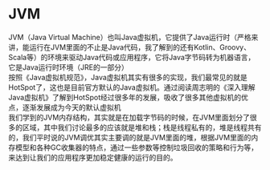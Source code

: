 # JVM

JVM（Java Virtual Machine）也叫Java虚拟机，它提供了Java运行时（严格来讲，能运行在JVM里面的不止是Java代码，我了解到的还有Kotlin、Groovy、Scala等）的环境来驱动Java代码或应用程序，它将Java字节码转为机器语言，它是Java运行时环境（JRE的一部分）</br>
按照《Java虚拟机规范》，Java虚拟机其实有很多的实现，我们最常见的就是HotSpot了，这也是目前官方默认的Java虚拟机。通过阅读周志明的《深入理解Java虚拟机》了解到HotSpot经过很多年的发展，吸收了很多其他虚拟机的优点，逐渐发展成为今天的默认虚拟机</br>
我们学到的JVM内存结构，其实就是在加载字节码的时候，在JVM里面划分了很多的区域，其中我们讨论最多的应该就是堆和栈；栈是线程私有的，堆是线程共有的，我们平时说的JVM调优其实主要调的就是JVM里面的堆，根据JVM里面的内存模型和各种GC收集器的特点，通过一些参数等控制垃圾回收的策略和行为等，来达到让我们的应用程序更加稳定健康的运行的目的。